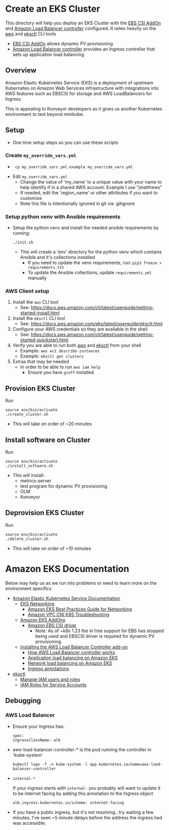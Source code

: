 # Create an EKS Cluster
This directory will help you deploy an EKS Cluster with the [EBS CSI AddOn](https://docs.aws.amazon.com/eks/latest/userguide/ebs-csi.html) and [Amazon Load Balancer controller](https://github.com/kubernetes-sigs/aws-load-balancer-controller) configured.  It relies heavily on the [aws](https://docs.aws.amazon.com/cli/latest/userguide/getting-started-install.html) and [eksctl](https://docs.aws.amazon.com/eks/latest/userguide/eksctl.html) CLI tools
 * [EBS CSI AddOn](https://docs.aws.amazon.com/eks/latest/userguide/ebs-csi.html) allows dynamic PV provisioning
 * [Amazon Load Balancer controller](https://github.com/kubernetes-sigs/aws-load-balancer-controller) provides an Ingress controller that sets up application load balancing

## Overview
Amazon Elastic Kubernetes Service (EKS) is a deployment of upstream Kubernetes on Amazon Web Services infrastructure with integrations into AWS features such as EBSCSI for storage and AWS LoadBalancers for Ingress.  

This is appealing to Konveyor developers as it gives us another Kubernetes environment to test beyond minikube.

## Setup
* One time setup steps so you can use these scripts
### Create `my_override_vars.yml`
* ```
   cp my_override_vars.yml.example my_override_vars.yml
   ```
* Edit `my_override_vars.yml`
  * Change the value of 'my_name' to a unique value with your name to help identify if in a shared AWS account:  Example I use "jmatthews"
  * If needed, edit the 'region_name' or other attributes if you want to customize
  * Note this file is intentionally ignored in git via .gitignore
### Setup python venv with Ansible requirements
* Setup the python venv and install the needed ansible requirements by running:
  ```
  ./init.sh
  ```
    *  This will create a 'env' directory for the python venv which contains Ansible and it's collections installed
       *  If you need to update the venv requirements, run: `pip3 freeze > requirements.txt`
       *  To update the Ansible collections, update `requirements.yml` manually
### AWS Client setup
1. Install the `aws` CLI tool
   * See:  https://docs.aws.amazon.com/cli/latest/userguide/getting-started-install.html
1. Install the `eksctl` CLI tool
   * See: https://docs.aws.amazon.com/eks/latest/userguide/eksctl.html
1. Configure your AWS credentials so they are available in the shell
   * See: https://docs.aws.amazon.com/cli/latest/userguide/getting-started-quickstart.html
1. Verify you are able to run both [aws](https://docs.aws.amazon.com/cli/latest/userguide/getting-started-install.html) and [eksctl](https://docs.aws.amazon.com/eks/latest/userguide/eksctl.html) from your shell 
   * Example: `aws ec2 describe-instances`
   * Example: `eksctl get clusters`
1. Extras that may be needed
   * In order to be able to run `aws iam help`
     * Ensure you have `groff` installed

## Provision EKS Cluster
Run
```
source env/bin/activate
./create_cluster.sh
```
   * This will take on order of ~20 minutes

## Install software on Cluster
Run
```
source env/bin/activate
./install_software.sh
```
   * This will install:
     * metrics-server
     * test program for dynamic PV provisioning
     * OLM
     * Konveyor 

## Deprovision EKS Cluster
Run 
```
source env/bin/activate
./delete_cluster.sh
```
   * This will take on order of ~10 minutes


# Amazon EKS Documentation
Below may help us as we run into problems or need to learn more on the environment specifics 
* [Amazon Elastic Kubernetes Service Documentation](https://docs.aws.amazon.com/eks/index.html)
  * [EKS Networking](https://docs.aws.amazon.com/eks/latest/userguide/eks-networking.html)
    * [Amazon EKS Best Practices Guide for Networking](https://aws.github.io/aws-eks-best-practices/networking/index/)
    * [Amazon VPC CNI K8S Troubleshooting](https://github.com/aws/amazon-vpc-cni-k8s/blob/master/docs/troubleshooting.md) 
  * [Amazon EKS AddOns](https://docs.aws.amazon.com/eks/latest/userguide/eks-add-ons.html)
    * [Amazon EBS CSI driver](https://docs.aws.amazon.com/eks/latest/userguide/ebs-csi.html)
      * Note:  As of ~k8s 1.23 the in tree support for EBS has stopped being used and EBSCSI driver is required for dynamic PV provisioning.
  * [Installing the AWS Load Balancer Controller add-on](https://docs.aws.amazon.com/eks/latest/userguide/aws-load-balancer-controller.html)
    * [How AWS Load Balancer controller works](https://github.com/kubernetes-sigs/aws-load-balancer-controller/blob/main/docs/how-it-works.md)
    * [Application load balancing on Amazon EKS](https://docs.aws.amazon.com/eks/latest/userguide/alb-ingress.html)
    * [Network load balancing on Amazon EKS](https://docs.aws.amazon.com/eks/latest/userguide/network-load-balancing.html)
    * [Ingress annotations](https://kubernetes-sigs.github.io/aws-load-balancer-controller/v2.4/guide/ingress/annotations/)
* [eksctl](https://eksctl.io/)
  * [Manage IAM users and roles](https://eksctl.io/usage/iam-identity-mappings/)
  * [IAM Roles for Service Accounts](https://eksctl.io/usage/iamserviceaccounts/)

## Debugging
### AWS Load Balancer
   * Ensure your Ingress has: 
      ```
      spec:
      ingressClassName: alb
      ```
   * aws-load-balancer-controller-* is the pod running the controller in 'kube-system'
      ```
      kubectl logs -f -n kube-system -l app.kubernetes.io/name=aws-load-balancer-controller
      ```
   * `internal-*`
  
      If your ingress starts with `internal-` you probably will want to update it to be internet facing by adding this annotation to the Ingress object
      ```
      alb.ingress.kubernetes.io/scheme: internet-facing
      ```
   * If you have a public ingress, but it's not resolving...try waiting a few minutes, I've seen ~5 minute delays before the address the ingress had was accessible.